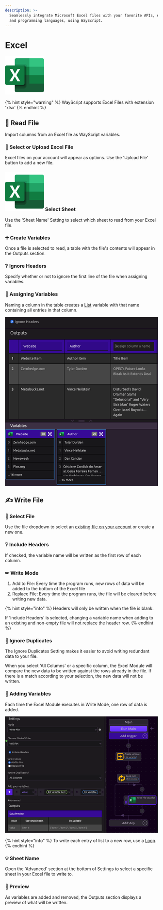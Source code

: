 ```yaml
---
description: >-
  Seamlessly integrate Microsoft Excel files with your favorite APIs, databases,
  and programming languages, using WayScript.
---
```


# Excel

![Read and write to Excel files.](../../.gitbook/assets/excel_128x128.png)

{% hint style="warning" %}
WayScript supports Excel Files with extension 'xlsx'
{% endhint %}

## 📖 Read File

Import columns from an Excel file as WayScript variables.

### 📂 Select or Upload Excel File

Excel files on your account will appear as options. Use the 'Upload File' button to add a new file.

### ![](../../.gitbook/assets/excel_128x128.png) Select Sheet

Use the 'Sheet Name' Setting to select which sheet to read from your Excel file.

### ➕ Create Variables

Once a file is selected to read, a table with the file's contents will appear in the Outputs section. 

### ❔ Ignore Headers

Specify whether or not to ignore the first line of the file when assigning variables.

### 🌟 Assigning Variables

Naming a column in the table creates a [List](../../getting_started/variables.md#lists) variable with that name containing all entries in that column.

![](../../.gitbook/assets/screen-shot-2019-07-17-at-12.09.27-pm.png)

## ✍ Write File

### 📂 Select File

Use the file dropdown to select an [existing file on your account]() or create a new one.

### ❔ Include Headers

If checked, the variable name will be written as the first row of each column.

### ✏ Write Mode

1. Add to File: Every time the program runs, new rows of data will be added to the bottom of the Excel file
2. Replace File: Every time the program runs, the file will be cleared before writing new data.

{% hint style="info" %}
Headers will only be written when the file is blank. 

If 'Include Headers' is selected, changing a variable name when adding to an existing and non-empty file will not replace the header row.
{% endhint %}

### 🧹 Ignore Duplicates

The Ignore Duplicates Setting makes it easier to avoid writing redundant data to your file.

When you select 'All Columns' or a specific column, the Excel Module will compare the new data to be written against the rows already in the file. If there is a match according to your selection, the new data will not be written. 

### 🌟 Adding Variables

Each time the Excel Module executes in Write Mode, one row of data is added.  

![](../../.gitbook/assets/screen-shot-2019-07-17-at-12.50.05-pm.png)

{% hint style="info" %}
To write each entry of list to a new row, use a [Loop](../../getting_started/looping-iteration.md).
{% endhint %}

### 💡 Sheet Name

Open the 'Advanced' section at the bottom of Settings to select a specific sheet in your Excel file to write to.

### 🔎 Preview

As variables are added and removed, the Outputs section displays a preview of what will be written.


